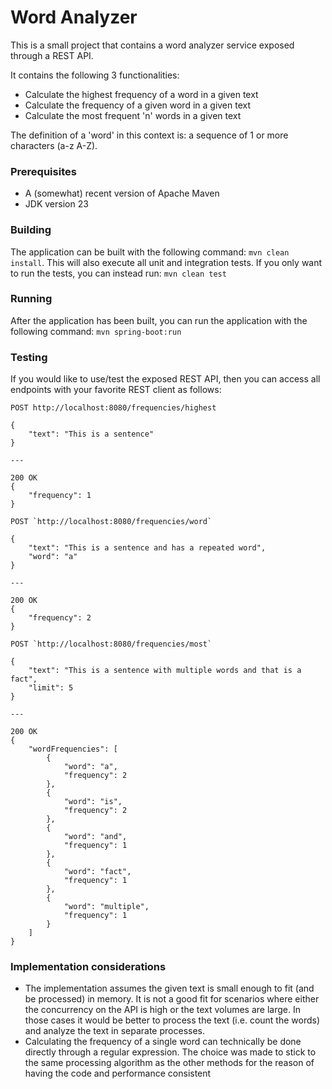 # Word Analyzer

This is a small project that contains a word analyzer service exposed through a REST API.

It contains the following 3 functionalities: 
- Calculate the highest frequency of a word in a given text
- Calculate the frequency of a given word in a given text
- Calculate the most frequent 'n' words in a given text

The definition of a 'word' in this context is: a sequence of 1 or more characters (a-z A-Z).

### Prerequisites
- A (somewhat) recent version of Apache Maven
- JDK version 23

### Building
The application can be built with the following command: `mvn clean install`. This will also execute all unit and integration tests.
If you only want to run the tests, you can instead run: `mvn clean test`

### Running
After the application has been built, you can run the application with the following command: `mvn spring-boot:run`

### Testing
If you would like to use/test the exposed REST API, then you can access all endpoints with your favorite REST client as follows:

```
POST http://localhost:8080/frequencies/highest

{
    "text": "This is a sentence"
}

---

200 OK
{
    "frequency": 1
}
```

```
POST `http://localhost:8080/frequencies/word`

{
    "text": "This is a sentence and has a repeated word",
    "word": "a"
}

---

200 OK
{
    "frequency": 2
}
```

```
POST `http://localhost:8080/frequencies/most`

{
    "text": "This is a sentence with multiple words and that is a fact",
    "limit": 5
}

---

200 OK
{
    "wordFrequencies": [
        {
            "word": "a",
            "frequency": 2
        },
        {
            "word": "is",
            "frequency": 2
        },
        {
            "word": "and",
            "frequency": 1
        },
        {
            "word": "fact",
            "frequency": 1
        },
        {
            "word": "multiple",
            "frequency": 1
        }
    ]
}
```

### Implementation considerations
- The implementation assumes the given text is small enough to fit (and be processed) in memory. It is not a good fit for scenarios where either the concurrency on the API is high 
or the text volumes are large. In those cases it would be better to process the text (i.e. count the words) and analyze the text in separate processes.
- Calculating the frequency of a single word can technically be done directly through a regular expression. The choice was made to stick to the same processing algorithm as the
other methods for the reason of having the code and performance consistent